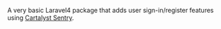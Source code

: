 A very basic Laravel4 package that adds user sign-in/register features using [Cartalyst Sentry](https://cartalyst.com/manual/sentry).
